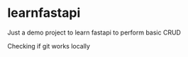 # learnfastapi
Just a demo project to learn fastapi to perform basic CRUD

Checking if git works locally
